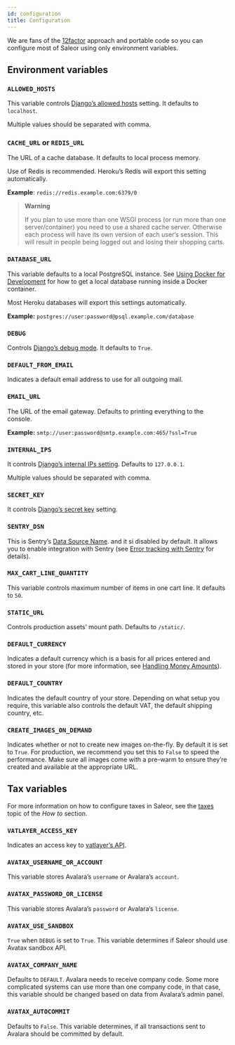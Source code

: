 ```yaml
---
id: configuration
title: Configuration
---
```


We are fans of the [12factor](https://12factor.net/) approach and portable code so you can configure most of Saleor using only environment variables.





## Environment variables

### `ALLOWED_HOSTS`

This variable controls [Django’s allowed hosts](https://docs.djangoproject.com/en/2.1/ref/settings/#s-allowed-hosts) setting. It defaults to `localhost`.

Multiple values should be separated with comma.


### `CACHE_URL` or `REDIS_URL`

The URL of a cache database. It defaults to local process memory.

Use of Redis is recommended. Heroku’s Redis will export this setting automatically.

**Example**: `redis://redis.example.com:6379/0`

> **Warning**
>
> If you plan to use more than one WSGI process (or run more than one server/container) you need to use a shared cache server. Otherwise each process will have its own version of each user’s session. This will result in people being logged out and losing their shopping carts.


### `DATABASE_URL`

This variable defaults to a local PostgreSQL instance. See [Using Docker for Development](customization/docker.md) for how to get a local database running inside a Docker container.

Most Heroku databases will export this settings automatically.

**Example:** `postgres://user:password@psql.example.com/database`


### `DEBUG`

Controls [Django’s debug mode](https://docs.djangoproject.com/en/2.1/ref/settings/#s-debug). It defaults to `True`.


### `DEFAULT_FROM_EMAIL`

Indicates a default email address to use for all outgoing mail.


### `EMAIL_URL`

The URL of the email gateway. Defaults to printing everything to the console.

**Example:** `smtp://user:password@smtp.example.com:465/?ssl=True`


### `INTERNAL_IPS`

It controls [Django’s internal IPs setting](https://docs.djangoproject.com/en/2.1/ref/settings/#s-internal-ips). Defaults to `127.0.0.1`.

Multiple values should be separated with comma.


### `SECRET_KEY`

It controls [Django’s secret key](https://docs.djangoproject.com/en/2.1/ref/settings/#s-secret-key) setting.


### `SENTRY_DSN`

This is Sentry’s [Data Source Name](https://docs.sentry.io/error-reporting/configuration/?platform=python#dsn). and it si disabled by default. It allows you to enable integration with Sentry (see [Error tracking with Sentry](integrations/sentry.md) for details).


### `MAX_CART_LINE_QUANTITY`

This variable controls maximum number of items in one cart line. It defaults to `50`.


### `STATIC_URL`

Controls production assets’ mount path. Defaults to `/static/`.


### `DEFAULT_CURRENCY`

Indicates a default currency which is a basis for all prices entered and stored in your store (for more information, see [Handling Money Amounts](architecture/money.md)).


### `DEFAULT_COUNTRY`

Indicates the default country of your store. Depending on what setup you require, this variable also controls the default VAT, the default shipping country, etc.


### `CREATE_IMAGES_ON_DEMAND`

Indicates whether or not to create new images on-the-fly. By default it is set to `True`. 
For production, we recommend you set this to `False` to speed the performance. 
Make sure all images come with a pre-warm to ensure they’re created and available at the appropriate URL.


## Tax variables

For more information on how to configure taxes in Saleor, see the  [taxes](guides/taxes.md) topic of the _How to_ section.


### `VATLAYER_ACCESS_KEY`

Indicates an access key to [vatlayer’s API](https://vatlayer.com/).


### `AVATAX_USERNAME_OR_ACCOUNT`

This variable stores Avalara’s `username` or Avalara’s `account`.


### `AVATAX_PASSWORD_OR_LICENSE`

This variable stores Avalara’s `password` or Avalara’s `license`.


### `AVATAX_USE_SANDBOX`

`True` when `DEBUG` is set to `True`. This variable determines if Saleor should use Avatax sandbox API.


### `AVATAX_COMPANY_NAME`

Defaults to `DEFAULT`. Avalara needs to receive company code. Some more complicated systems can use more than one company code, in that case, this variable should be changed based on data from Avalara’s admin panel.


### `AVATAX_AUTOCOMMIT`

Defaults to `False`. This variable determines, if all transactions sent to Avalara should be committed by default.